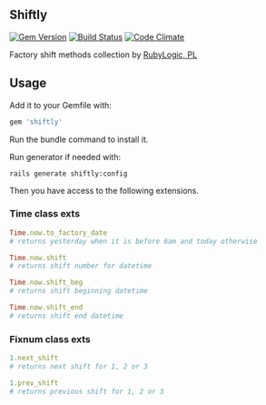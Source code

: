 ## Shiftly

[![Gem Version](https://badge.fury.io/rb/shiftly.svg)](http://badge.fury.io/rb/shiftly)
[![Build Status](https://travis-ci.org/logicorg/shiftly.svg?branch=master)](https://travis-ci.org/logicorg/shiftly)
[![Code Climate](https://codeclimate.com/github/logicorg/shiftly/badges/gpa.svg)](https://codeclimate.com/github/logicorg/shiftly)

Factory shift methods collection by [RubyLogic, PL](http://rubylogic.eu)

## Usage

Add it to your Gemfile with:

```ruby
gem 'shiftly'
```

Run the bundle command to install it.

Run generator if needed with:

```console
rails generate shiftly:config
```

Then you have access to the following extensions.

### Time class exts

```ruby
Time.now.to_factory_date
# returns yesterday when it is before 6am and today otherwise

Time.now.shift
# returns shift number for datetime

Time.now.shift_beg
# returns shift beginning datetime

Time.now.shift_end
# returns shift end datetime
```

### Fixnum class exts

```ruby
1.next_shift
# returns next shift for 1, 2 or 3

1.prev_shift
# returns previous shift for 1, 2 or 3
```